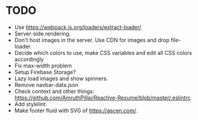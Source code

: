 # TODO

* Use https://webpack.js.org/loaders/extract-loader/
* Server-side rendering.
* Don't host images in the server. Use CDN for images and drop file-loader.
* Decide which colors to use, make CSS variables and edit all CSS colors accordingly
* Fix max-width problem
* Setup Firebase Storage?
* Lazy load images and show spinners.
* Remove navbar-data.json
* Check context and other things: https://github.com/AmruthPillai/Reactive-Resume/blob/master/.eslintrc
* Add stylelint.
* Make footer fluid with SVG of https://ascen.com/.
